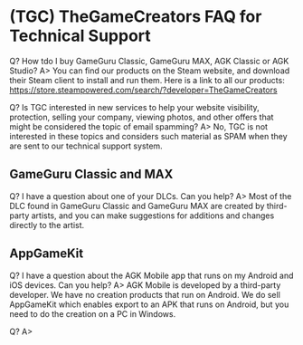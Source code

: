 # (TGC) TheGameCreators FAQ for Technical Support

Q? How tdo I buy GameGuru Classic, GameGuru MAX, AGK Classic or AGK Studio? 
A> You can find our products on the Steam website, and download their Steam client to install and run them. Here is a link to all our products: https://store.steampowered.com/search/?developer=TheGameCreators

Q? Is TGC interested in new services to help your website visibility, protection, selling your company, viewing photos, and other offers that might be considered the topic of email spamming?
A> No, TGC is not interested in these topics and considers such material as SPAM when they are sent to our technical support system.

## GameGuru Classic and MAX

Q? I have a question about one of your DLCs. Can you help?
A> Most of the DLC found in GameGuru Classic and GameGuru MAX are created by third-party artists, and you can make suggestions for additions and changes directly to the artist.

## AppGameKit

Q? I have a question about the AGK Mobile app that runs on my Android and iOS devices. Can you help?
A> AGK Mobile is developed by a third-party developer. We have no creation products that run on Android. We do sell AppGameKit which enables export to an APK that runs on Android, but you need to do the creation on a PC in Windows.

Q?
A>
